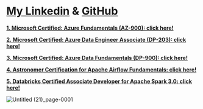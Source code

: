 # **[My Linkedin](https://www.linkedin.com/in/dmitry-ryzhov/)** & **[GitHub](https://github.com/prosimpleee/data_engineering_)**

**[1. Microsoft Certified: Azure Fundamentals (AZ-900): click here!](https://www.credly.com/badges/be99d7c8-dec9-4af2-8db3-88bd5c431f53/linked_in?t=ron9fk)**

**[2. Microsoft Certified: Azure Data Engineer Associate (DP-203): click here!](https://www.credly.com/badges/b3a99d10-edb8-4da6-a1b2-d9d19f3ff34b/public_url)**

**[3. Microsoft Certified: Azure Data Fundamentals (DP-900): click here!](https://www.credly.com/badges/f5cf7b2b-4aed-448a-9efa-754f017d2696/linked_in?t=rpo1c7)**

**[4. Astronomer Certification for Apache Airflow Fundamentals: click here!](https://www.credly.com/badges/363216bd-8fb4-4d0c-9180-47caef5eb5ce/linked_in_profile)**

**[5. Databricks Certified Associate Developer for Apache Spark 3.0: click here!](https://credentials.databricks.com/f590f097-5824-4cf6-bfc9-587deab129b4#gs.qqkxc5)**



![Untitled (21)_page-0001](https://user-images.githubusercontent.com/55916170/221839734-6ce9c87f-1bc9-494b-971b-699880fb28e5.jpg)

